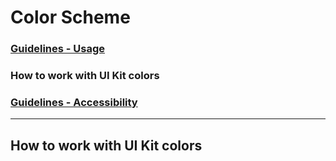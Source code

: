 
# Color Scheme


### [Guidelines - Usage](../guidelines-usage)
### How to work with UI Kit colors
### [Guidelines - Accessibility](../guidelines-accessibility)

<hr>

## How to work with UI Kit colors